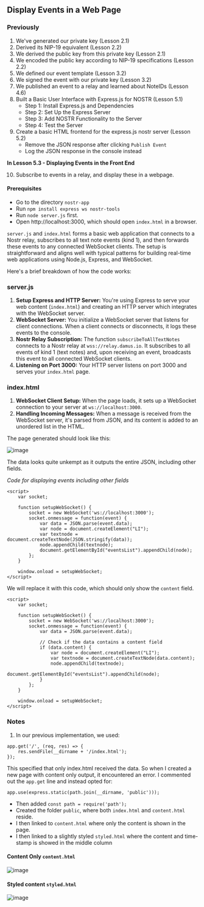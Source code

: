 ## Display Events in a Web Page

### Previously

1. We've generated our private key (Lesson 2.1)
2. Derived its NIP-19 equivalent (Lesson 2.2)
3. We derived the public key from this private key (Lesson 2.1)
4. We encoded the public key according to NIP-19 specifications (Lesson 2.2)
5. We defined our event template (Lesson 3.2)
6. We signed the event with our private key (Lesson 3.2)
7. We published an event to a relay and learned about NoteIDs (Lesson 4.6)
8. Built a Basic User Interface with Express.js for NOSTR (Lesson 5.1)
    - Step 1: Install Express.js and Dependencies
    - Step 2: Set Up the Express Server
    - Step 3: Add NOSTR Functionality to the Server
    - Step 4: Test the Server
9. Create a basic HTML frontend for the express.js nostr server (Lesson 5.2)
    - Remove the JSON response after clicking `Publish Event`
    - Log the JSON response in the console instead

**In Lesson 5.3 - Displaying Events in the Front End**

10. Subscribe to events in a relay, and display these in a webpage.

#### Prerequisites

- Go to the directory `nostr-app`
- Run `npm install express ws nostr-tools` 
- Run `node server.js` first. 
- Open http://localhost:3000, which should open `index.html` in a browser.

`server.js` and `index.html` forms a basic web application that connects to a Nostr relay, subscribes to all text note events (kind 1), and then forwards these events to any connected WebSocket clients. The setup is straightforward and aligns well with typical patterns for building real-time web applications using Node.js, Express, and WebSocket.

Here's a brief breakdown of how the code works:

### server.js

1.  **Setup Express and HTTP Server:** You're using Express to serve your web content (`index.html`) and creating an HTTP server which integrates with the WebSocket server.
2.  **WebSocket Server:** You initialize a WebSocket server that listens for client connections. When a client connects or disconnects, it logs these events to the console.
3.  **Nostr Relay Subscription:** The function `subscribeToAllTextNotes` connects to a Nostr relay at `wss://relay.damus.io`. It subscribes to all events of kind 1 (text notes) and, upon receiving an event, broadcasts this event to all connected WebSocket clients.
4.  **Listening on Port 3000:** Your HTTP server listens on port 3000 and serves your `index.html` page.

### index.html

1.  **WebSocket Client Setup:** When the page loads, it sets up a WebSocket connection to your server at `ws://localhost:3000`.
2.  **Handling Incoming Messages:** When a message is received from the WebSocket server, it's parsed from JSON, and its content is added to an unordered list in the HTML.

The page generated should look like this: 

![image](https://github.com/xrviv/Simple-Nostr-Tutorial-Series/assets/44260360/17cee44f-0d8e-400d-b7d8-af922dd65143)

The data looks quite unkempt as it outputs the entire JSON, including other fields. 

*Code for displaying events including other fields*

```
<script>
    var socket;

    function setupWebSocket() {
        socket = new WebSocket('ws://localhost:3000');
        socket.onmessage = function(event) {
            var data = JSON.parse(event.data);
            var node = document.createElement("LI");
            var textnode = document.createTextNode(JSON.stringify(data));
            node.appendChild(textnode);
            document.getElementById("eventsList").appendChild(node);
        };
    }

    window.onload = setupWebSocket;
</script>
```

We will replace it with this code, which should only show the `content` field.

```
<script>
    var socket;

    function setupWebSocket() {
        socket = new WebSocket('ws://localhost:3000');
        socket.onmessage = function(event) {
            var data = JSON.parse(event.data);
            
            // Check if the data contains a content field
            if (data.content) {
                var node = document.createElement("LI");
                var textnode = document.createTextNode(data.content);
                node.appendChild(textnode);
                document.getElementById("eventsList").appendChild(node);
            }
        };
    }

    window.onload = setupWebSocket;
</script>
```

### Notes

1. In our previous implementation, we used: 

```
app.get('/', (req, res) => {
    res.sendFile(__dirname + '/index.html');
});
```

This specified that only index.html received the data. So when I created a new page with content only output, it encountered an error. I commented out the `app.get` line and instead opted for: 

```
app.use(express.static(path.join(__dirname, 'public')));
```

- Then added `const path = require('path');`
- Created the folder `public`, where both `index.html` and `content.html` reside. 
- I then linked to `content.html` where only the content is shown in the page.
- I then linked to a slightly styled `styled.html` where the content and time-stamp is showed in the middle column

#### Content Only `content.html`

![image](https://github.com/xrviv/Simple-Nostr-Tutorial-Series/assets/44260360/c2f8eac3-950c-4e99-b0cb-39df4e166acb)

#### Styled content `styled.html`

![image](https://github.com/xrviv/Simple-Nostr-Tutorial-Series/assets/44260360/1cc8b028-3868-4615-b91a-66df50cf81cc)





